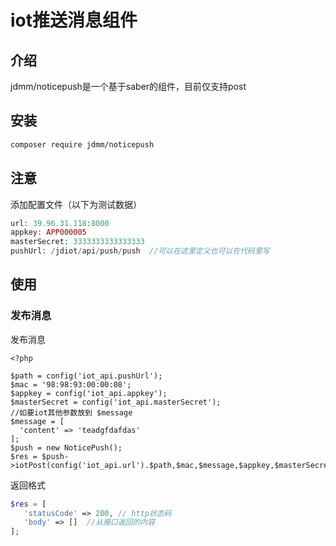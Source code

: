 # iot推送消息组件

## 介绍
jdmm/noticepush是一个基于saber的组件，目前仅支持post

## 安装

```bash
composer require jdmm/noticepush
```
## 注意
添加配置文件（以下为测试数据）
```php
url: 39.96.31.118:8000
appkey: APP000005
masterSecret: 3333333333333333
pushUrl: /jdiot/api/push/push  //可以在这里定义也可以在代码里写
```

## 使用

### 发布消息

发布消息
```
<?php

$path = config('iot_api.pushUrl');
$mac = '98:98:93:00:00:08';
$appkey = config('iot_api.appkey');
$masterSecret = config('iot_api.masterSecret');
//如要iot其他参数放到 $message
$message = [
  'content' => 'teadgfdafdas'
];
$push = new NoticePush();
$res = $push->iotPost(config('iot_api.url').$path,$mac,$message,$appkey,$masterSecret);
```
返回格式
 ```php
 $res = [
 	'statusCode' => 200, // http状态码
	'body' => []  //从接口返回的内容
 ];
 ```
